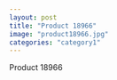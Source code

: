 ```yaml
---
layout: post
title: "Product 18966"
image: "product18966.jpg"
categories: "category1"
---
```

Product 18966
